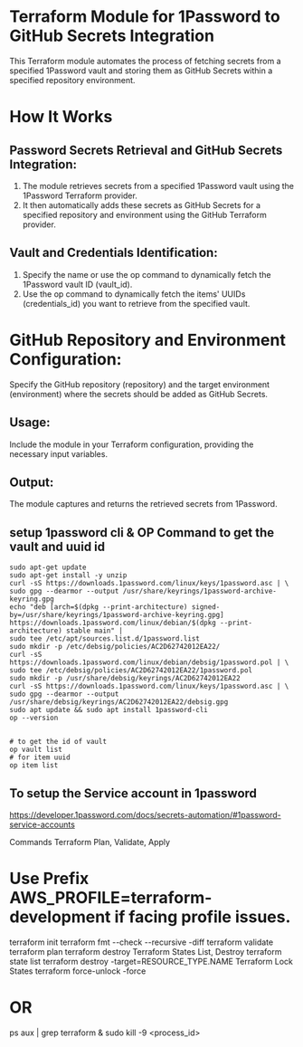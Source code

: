 # Terraform Module for 1Password to GitHub Secrets Integration
This Terraform module automates the process of fetching secrets from a specified 1Password vault and storing them as GitHub Secrets within a specified repository environment.

# How It Works
## Password Secrets Retrieval and GitHub Secrets Integration:

1. The module retrieves secrets from a specified 1Password vault using the 1Password Terraform provider.
2. It then automatically adds these secrets as GitHub Secrets for a specified repository and environment using the GitHub Terraform provider.

## Vault and Credentials Identification:

1. Specify the name or use the op command to dynamically fetch the 1Password vault ID (vault_id).
2. Use the op command to dynamically fetch the items' UUIDs (credentials_id) you want to retrieve from the specified vault.

# GitHub Repository and Environment Configuration:

Specify the GitHub repository (repository) and the target environment (environment) where the secrets should be added as GitHub Secrets.
## Usage:

Include the module in your Terraform configuration, providing the necessary input variables.
## Output:

The module captures and returns the retrieved secrets from 1Password.

## setup 1password cli & OP Command to get the vault and uuid id

```shell
sudo apt-get update
sudo apt-get install -y unzip
curl -sS https://downloads.1password.com/linux/keys/1password.asc | \
sudo gpg --dearmor --output /usr/share/keyrings/1password-archive-keyring.gpg
echo "deb [arch=$(dpkg --print-architecture) signed-by=/usr/share/keyrings/1password-archive-keyring.gpg] https://downloads.1password.com/linux/debian/$(dpkg --print-architecture) stable main" |
sudo tee /etc/apt/sources.list.d/1password.list
sudo mkdir -p /etc/debsig/policies/AC2D62742012EA22/
curl -sS https://downloads.1password.com/linux/debian/debsig/1password.pol | \
sudo tee /etc/debsig/policies/AC2D62742012EA22/1password.pol
sudo mkdir -p /usr/share/debsig/keyrings/AC2D62742012EA22
curl -sS https://downloads.1password.com/linux/keys/1password.asc | \
sudo gpg --dearmor --output /usr/share/debsig/keyrings/AC2D62742012EA22/debsig.gpg
sudo apt update && sudo apt install 1password-cli
op --version


# to get the id of vault
op vault list
# for item uuid
op item list

```

## To setup the Service account in 1password
https://developer.1password.com/docs/secrets-automation/#1password-service-accounts

Commands
Terraform Plan, Validate, Apply
# Use Prefix AWS_PROFILE=terraform-development if facing profile issues.
terraform init
terraform fmt --check --recursive -diff
terraform validate
terraform plan
terraform destroy
Terraform States List, Destroy
terraform state list
terraform destroy -target=RESOURCE_TYPE.NAME
Terraform Lock States
terraform force-unlock -force <lock-id>
# OR 
ps aux | grep terraform & sudo kill -9 <process_id>